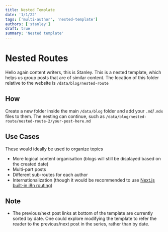 ```yaml
---
title: Nested Template
date: '1/1/22'
tags: ['multi-author', 'nested-template']
authors: ['stanley']
draft: true
summary: 'Nested template'
---
```


# Nested Routes

Hello again content writers, this is Stanley. This is a nested template, which helps us group posts that are of similar content. The location of this folder relative to the website is `/data/blog/nested-route`

## How

Create a new folder inside the main `/data/blog` folder and add your `.md`/`.mdx` files to them. The nesting can continue, such as `/data/blog/nested-route/nested-route-2/your-post-here.md`

## Use Cases

These would ideally be used to organize topics

- More logical content organisation (blogs will still be displayed based on the created date)
- Multi-part posts
- Different sub-routes for each author
- Internationalization (though it would be recommended to use [Next.js built-in i8n routing](https://nextjs.org/docs/advanced-features/i18n-routing))

## Note

- The previous/next post links at bottom of the template are currently sorted by date. One could explore modifying the template to refer the reader to the previous/next post in the series, rather than by date.
